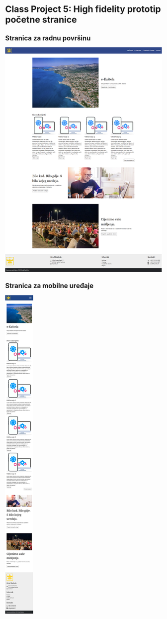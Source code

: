 # Class Project 5: High fidelity prototip početne stranice

## Stranica za radnu površinu

![HomepageHighFidelityDesktop.png](/class-projects/class-project-6/slike/HomepageHighFidelityDesktop.png)

## Stranica za mobilne uređaje

![HomepageHighFidelityMobile.png](/class-projects/class-project-6/slike/HomepageHighFidelityMobile.png)